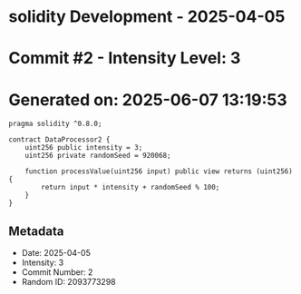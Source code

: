 ﻿# solidity Development - 2025-04-05
# Commit #2 - Intensity Level: 3
# Generated on: 2025-06-07 13:19:53
```solidity
pragma solidity ^0.8.0;

contract DataProcessor2 {
    uint256 public intensity = 3;
    uint256 private randomSeed = 920068;

    function processValue(uint256 input) public view returns (uint256) {
        return input * intensity + randomSeed % 100;
    }
}
```
## Metadata
- Date: 2025-04-05
- Intensity: 3
- Commit Number: 2
- Random ID: 2093773298
